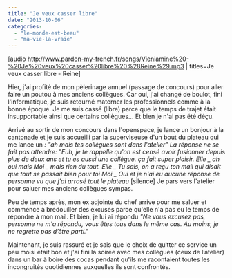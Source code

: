 ```yaml
---
title: "Je veux casser libre"
date: "2013-10-06"
categories: 
  - "le-monde-est-beau"
  - "ma-vie-la-vraie"
---
```


\[audio http://www.pardon-my-french.fr/songs/Vieniamine%20-%20Je%20veux%20casser%20libre%20%28Reine%29.mp3 | titles=Je veux casser libre - Reine\]

Hier, j'ai profité de mon pèlerinage annuel (passage de concours) pour aller faire un poutou à mes anciens collègues. Car oui, j'ai changé de boulot, fini l'informatique, je suis retourné materner les professionnels comme à la bonne époque. Je me suis cassé (libre) parce que le temps de trajet était insupportable ainsi que certains collègues... Et bien je n'ai pas été déçu.

Arrivé au sortir de mon concours dans l'openspace, je lance un bonjour à la cantonade et je suis accueilli par la superviseuse d'un bout du plateau qui me lance un _: "ah mais tes collègues sont dans l'atelier"_ _La réponse ne se fait pas attendre: "Euh, je te rappelle qu'on est censé avoir fusionner depuis plus de deux ans et tu es aussi une collègue. ça fait super plaisir._ _Elle \_ ah oui mais_ _Moi \_ mais rien du tout._ _Elle \_ Tu sais, on a reçu ton mail qui disait que tout se passait bien pour toi_ _Moi \_ Oui et je n'ai eu aucune réponse de personne vu que j'ai arrosé tout le plateau_ \[silence\] Je pars vers l'atelier pour saluer mes anciens collègues sympas.

Peu de temps après, mon ex adjointe du chef arrive pour me saluer et commence à bredouiller des excuses parce qu'elle n'a pas eu le temps de répondre à mon mail. Et bien, je lui ai répondu _"Ne vous excusez pas, personne ne m'a répondu, vous êtes tous dans le même cas. Au moins, je ne regrette pas d’être parti."_

Maintenant, je suis rassuré et je sais que le choix de quitter ce service un peu moisi était bon et j'ai fini la soirée avec mes collègues (ceux de l’atelier) dans un bar à boire des cocas pendant qu'ils me racontaient toutes les incongruités quotidiennes auxquelles ils sont confrontés.
